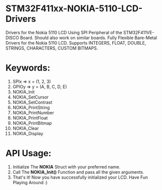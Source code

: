 #  STM32F411xx-NOKIA-5110-LCD-Drivers

Drivers for the Nokia 5110 LCD Using SPI Peripheral of the STM32F411VE-DISCO Board. Should also work on similar boards. Fully Flexible Bare-Metal Drivers for the Nokia 5110 LCD. Supports INTEGERS, FLOAT, DOUBLE, STRINGS, CHARACTERS, CUSTOM BITMAPS.

# Keywords:
1. SPIx => x = (1, 2, 3)
2. GPIOy => y = (A, B, C, D, E)
3. NOKIA_Init
4. NOKIA_SetCursor
5. NOKIA_SetContrast
6. NOKIA_PrintString
7. NOKIA_PrintNumber
8. NOKIA_PrintFloat
9. NOKIA_PrintBitmap
10. NOKIA_Clear
11. NOKIA_Display

# API Usage:
1. Initialize The **NOKIA** Struct with your preferred name.
2. Call The **NOKIA_Init()** Function and pass all the given arguments.
3. That's it! Now you have successfully initialized your LCD. Have Fun Playing Around :)
